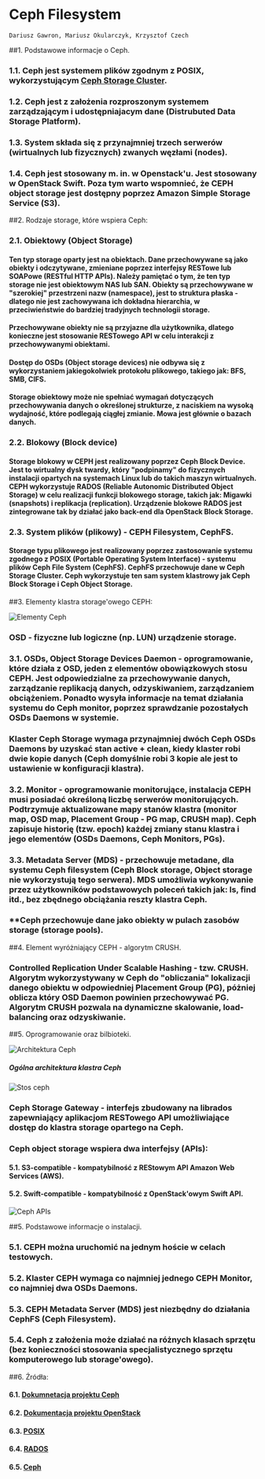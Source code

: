# Ceph Filesystem

	Dariusz Gawron, Mariusz Okularczyk, Krzysztof Czech

##1. Podstawowe informacje o Ceph.

### 1.1. Ceph jest systemem plików zgodnym z POSIX, wykorzystującym [**Ceph Storage Cluster**](http://docs.ceph.com/docs/jewel/rados/).  
### 1.2. Ceph jest z założenia rozproszonym systemem zarządzającym i udostępniajacym dane (Distrubuted Data Storage Platform).

### 1.3. System składa się z przynajmniej trzech serwerów (wirtualnych lub fizycznych) zwanych węzłami (nodes).

### 1.4. Ceph jest stosowany m. in. w Openstack'u. Jest stosowany w OpenStack Swift. Poza tym warto wspomnieć, że CEPH object storage jest dostępny poprzez Amazon Simple Storage Service (S3).

##2. Rodzaje storage, które wspiera Ceph:

### 2.1. Obiektowy (Object Storage)

#### Ten typ storage oparty jest na obiektach. Dane przechowywane są jako obiekty i odczytywane, zmieniane poprzez interfejsy RESTowe lub SOAPowe (RESTful HTTP APIs). Należy pamiętać o tym, że ten typ storage nie jest obiektowym NAS lub SAN. Obiekty są przechowywane w "szerokiej" przestrzeni nazw (namespace), jest to struktura płaska - dlatego nie jest zachowywana ich dokładna hierarchia, w przeciwieństwie do bardziej tradyjnych technologii storage.

#### Przechowywane obiekty nie są przyjazne dla użytkownika, dlatego konieczne jest stosowanie RESTowego API w celu interakcji z przechowywanymi obiektami.

#### Dostęp do OSDs (Object storage devices) nie odbywa się z wykorzystaniem jakiegokolwiek protokołu plikowego, takiego jak: BFS, SMB, CIFS.

#### Storage obiektowy może nie spełniać wymagań dotyczących przechowywania danych o określonej strukturze, z naciskiem na wysoką wydajność, które podlegają ciągłej zmianie. Mowa jest głównie o bazach danych.

### 2.2. Blokowy (Block device)

#### Storage blokowy w CEPH jest realizowany poprzez Ceph Block Device. Jest to wirtualny dysk twardy, który "podpinamy" do fizycznych instalacji opartych na systemach Linux lub do takich maszyn wirtualnych. CEPH wykorzystuje RADOS (Reliable Autonomic Distributed Object Storage) w celu realizacji funkcji blokowego storage, takich jak: Migawki (snapshots) i replikacja (replication). Urządzenie blokowe RADOS jest zintegrowane tak by działać jako back-end dla OpenStack Block Storage.  
### 2.3. System plików (plikowy) - CEPH Filesystem, CephFS.

#### Storage typu plikowego jest realizowany poprzez zastosowanie systemu zgodnego z POSIX (Portable Operating System Interface) - systemu plików Ceph File System (CephFS). CephFS przechowuje dane w Ceph Storage Cluster. Ceph wykorzystuje ten sam system klastrowy jak Ceph Block Storage i Ceph Object Storage.

##3. Elementy klastra storage'owego CEPH:


![Elementy Ceph](/CEPH-DG/Grafiki/Ceph_components.svg)


### OSD - fizyczne lub logiczne (np. LUN) urządzenie storage.
### 3.1. OSDs, Object Storage Devices Daemon - oprogramowanie, które działa z OSD, jeden z elementów obowiązkowych stosu CEPH. Jest odpowiedzialne za przechowywanie danych, zarządzanie replikacją danych, odzyskiwaniem, zarządzaniem obciążeniem. Ponadto wysyła informacje na temat działania systemu do Ceph monitor, poprzez sprawdzanie pozostałych OSDs Daemons w systemie.
### Klaster Ceph Storage wymaga przynajmniej dwóch Ceph OSDs Daemons by uzyskać stan **active + clean**, kiedy klaster robi dwie kopie danych (Ceph domyślnie robi 3 kopie ale jest to ustawienie w konfiguracji klastra). 
### 3.2. Monitor - oprogramowanie monitorujące, instalacja CEPH musi posiadać określoną liczbę serwerów monitorujących. Podtrzymuje aktualizowane mapy stanów klastra (monitor map, OSD map, Placement Group - PG map, CRUSH map). Ceph zapisuje historię (tzw. **epoch**) każdej zmiany stanu klastra  i jego elementów (OSDs Daemons, Ceph Monitors, PGs).
### 3.3. Metadata Server (MDS) - przechowuje metadane, dla systemu Ceph filesystem (Ceph Block storage, Object storage nie wykorzystują tego serwera). MDS umożliwia wykonywanie przez użytkowników podstawowych poleceń takich jak: ls, find itd., bez zbędnego obciążania reszty klastra Ceph.
### **Ceph przechowuje dane jako obiekty w pulach zasobów storage (storage pools).
##4. Element wyróżniający CEPH - algorytm CRUSH.
### **Controlled Replication Under Scalable Hashing** - tzw. CRUSH. Algorytm wykorzystywany w Ceph do "obliczania" lokalizacji danego obiektu w odpowiedniej Placement Group (PG), póżniej oblicza który OSD Daemon powinien przechowywać PG. Algorytm CRUSH pozwala na dynamiczne skalowanie, load-balancing oraz odzyskiwanie.
##5. Oprogramowanie oraz bilbioteki.

![Architektura Ceph](/CEPH-DG/Grafiki/storage_ceph-architecture.jpg)

##### Ogólna architektura klastra Ceph

![Stos ceph](/CEPH-DG/Grafiki/Ceph_stack.png)

### **Ceph Storage Gateway** - interfejs zbudowany na librados zapewniający aplikacjom RESTowego API umożliwiające dostęp do klastra storage opartego na Ceph.
### Ceph object storage wspiera dwa interfejsy (APIs):
#### 5.1. S3-compatible - kompatybilność z REStowym API Amazon Web Services (AWS).
#### 5.2. Swift-compatible - kompatybilność z OpenStack'owym Swift API.

![Ceph APIs](/CEPH-DG/Grafiki/1.PNG)

##5. Podstawowe informacje o instalacji.
### 5.1. CEPH można uruchomić na jednym hoście w celach testowych.
### 5.2. Klaster CEPH wymaga co najmniej jednego CEPH Monitor, co najmniej dwa OSDs Daemons.
### 5.3. CEPH Metadata Server (MDS) jest niezbędny do działania CephFS (Ceph Filesystem).
### 5.4. Ceph z założenia może działać na różnych klasach sprzętu (bez konieczności stosowania specjalistycznego sprzętu komputerowego lub storage'owego).

##6. Źródła:

#### 6.1. [Dokumnetacja projektu Ceph](http://docs.ceph.com/docs/jewel/)

#### 6.2. [Dokumentacja projektu OpenStack](https://docs.openstack.org/)

#### 6.3. [POSIX](http://searchenterpriselinux.techtarget.com/definition/POSIX)

#### 6.4. [RADOS](http://searchstorage.techtarget.com/definition/RADOS-Reliable-Autonomic-Distributed-Object-Store)

#### 6.5. [Ceph](http://searchstorage.techtarget.com/definition/Ceph)

